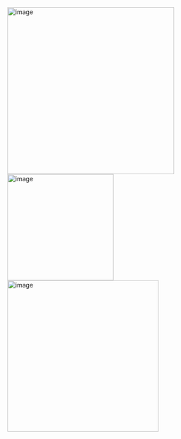 <img width="377" alt="image" src="https://github.com/user-attachments/assets/c0dcd35b-e8a9-4692-9ff9-00c608274973">
<img width="240" alt="image" src="https://github.com/user-attachments/assets/e1fd7183-6888-4412-819e-eedce892f85e">
<img width="342" alt="image" src="https://github.com/user-attachments/assets/fb47de8b-0ef9-45c9-a7c7-34da113fc16d">
